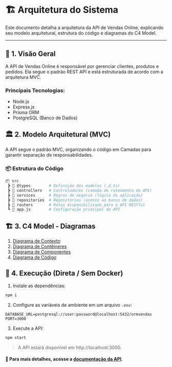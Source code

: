 # 🏗 Arquitetura do Sistema

Este documento detalha a arquitetura da API de Vendas Online, explicando seu modelo arquitetural, estrutura do código e diagramas do C4 Model.

---

## 📌 1. Visão Geral

A API de Vendas Online é responsável por gerenciar clientes, produtos e pedidos. Ela segue o padrão REST API e está estruturada de acordo com a arquitetura MVC.

### Principais Tecnologias:
- Node.js
- Express.js
- Prisma ORM
- PostgreSQL (Banco de Dados)

## 🏛 2. Modelo Arquitetural (MVC)
A API segue o padrão MVC, organizando o código em Camadas para garantir separação de responsabilidades.

### 📦 Estrutura do Código
```bash
📦 src
 ┣ 📂 @types        # Definição dos modelos (.d.ts)
 ┣ 📂 controllers   # Controladores (camada de roteamento da API)
 ┣ 📂 services      # Regras de negócio (lógica da aplicação)
 ┣ 📂 repositories  # Repositórios (acesso ao banco de dados)
 ┣ 📂 routers       # Rotas disponibilizada para a API RESTful
 ┗ 📄 app.js        # Configuração principal da API
```

## 🏗 3. C4 Model - Diagramas

1. [Diagrama de Contexto](diagrams/Context.puml)
2. [Diagrama de Contêineres](diagrams/Container.puml)
3. [Diagrama de Componentes](diagrams/Component.puml)
3. [Diagrama de Código](diagrams/Code.puml)


## 🚀 4. Execução (Direta / Sem Docker)

1. Instale as dependências:

```bash
npm i
```

2.  Configure as variáveis de ambiente em um arquivo `.env`:

```env
DATABASE_URL=postgresql://user:password@localhost:5432/ormvendas
PORT=3000
```

3. Execute a API:

```bash
npm start
```

> A API estará disponível em http://localhost:3000.


#### 📌 Para mais detalhes, acesse a [documentação da API](docs/api.md).

